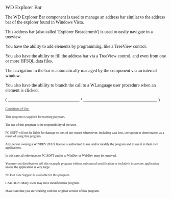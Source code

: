   
<span style="font-family:Arial sans-serif;font-size:16px;">WD Explorer Bar</span>

  
<span style="font-family:Arial sans-serif;font-size:14px;">The WD Explorer Bar component is used to manage an address bar similar to the address bar of the explorer found in Windows Vista.</span>

<span style="font-family:Arial sans-serif;font-size:14px;">This address bar (also called 'Explorer Breadcrumb') is used to easily navigate in a treeview.</span>

<span style="font-family:Arial sans-serif;font-size:14px;">You have the ability to add elements by programming, like a TreeView control.</span>

<span style="font-family:Arial sans-serif;font-size:14px;">You also have the ability to fill the address bar via a TreeView control, and even from one or more HFSQL data files.</span>

<span style="font-family:Arial sans-serif;font-size:14px;">The navigation in the bar is automatically managed by the component via an internal window. </span>

<span style="font-family:Arial sans-serif;font-size:14px;">You also have the ability to branch the call to a WLanguage user procedure when an element is clicked.</span>

  
  
<span style="font-family:Arial sans-serif;font-size:14px;">( \_\_\_\_\_\_\_\_\_\_\_\_\_\_\_\_\_\_\_\_\_\_\_\_\_\_\_\_\_\_\_\_ ° \_\_\_\_\_\_\_\_\_\_\_\_\_\_\_\_\_\_\_\_\_\_\_\_\_\_\_\_\_\_\_\_\_ )</span>

  
<span style="text-decoration:underline;font-family:Arial sans-serif;font-size:10px;">Conditions of Use.</span>

<span style="font-family:Arial sans-serif;font-size:10px;">This program is supplied for training purposes.</span>

<span style="font-family:Arial sans-serif;font-size:10px;">The use of this program is the responsibility of the user. </span>

<span style="font-family:Arial sans-serif;font-size:10px;">PC SOFT will not be liable for damage or loss of any nature whatsoever, including data loss, corruption or deterioration as a result of using this program.</span>

<span style="font-family:Arial sans-serif;font-size:10px;">Any person owning a WINDEV 28 US license is authorized to use and/or modify the program and to use it in their own applications. </span>

<span style="font-family:Arial sans-serif;font-size:10px;">In this case all references to PC SOFT and/or to WinDev or WebDev must be removed.</span>

<span style="font-family:Arial sans-serif;font-size:10px;">You may not distribute or sell this example program without substantial modification or include it in another application unless the application is very large.</span>

  
<span style="font-family:Arial sans-serif;font-size:10px;">No Hot Line Support is available for this program.</span>

  
<span style="font-family:Arial sans-serif;font-size:10px;">CAUTION: Many users may have modified this program. </span>

<span style="font-family:Arial sans-serif;font-size:10px;">Make sure that you are working with the original version of this program.</span>

  
  
  
  
